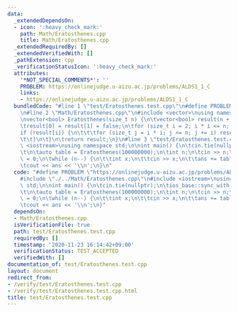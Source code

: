 ```yaml
---
data:
  _extendedDependsOn:
  - icon: ':heavy_check_mark:'
    path: Math/Eratosthenes.cpp
    title: Math/Eratosthenes.cpp
  _extendedRequiredBy: []
  _extendedVerifiedWith: []
  _pathExtension: cpp
  _verificationStatusIcon: ':heavy_check_mark:'
  attributes:
    '*NOT_SPECIAL_COMMENTS*': ''
    PROBLEM: https://onlinejudge.u-aizu.ac.jp/problems/ALDS1_1_C
    links:
    - https://onlinejudge.u-aizu.ac.jp/problems/ALDS1_1_C
  bundledCode: "#line 1 \"test/Eratosthenes.test.cpp\"\n#define PROBLEM \"https://onlinejudge.u-aizu.ac.jp/problems/ALDS1_1_C\"\
    \n#line 2 \"Math/Eratosthenes.cpp\"\n#include <vector>\nusing namespace std;\n\
    \nvector<bool> Eratosthenes(size_t n) {\n\tvector<bool> result(n + 1, true);\n\
    \tresult[0] = result[1] = false;\n\tfor (size_t i = 2; i * i <= n; ++i) {\n\t\t\
    if (result[i]) {\n\t\t\tfor (size_t j = i * i; j <= n; j += i) result[j] = false;\n\
    \t\t}\n\t}\n\treturn result;\n}\n#line 3 \"test/Eratosthenes.test.cpp\"\n#include\
    \ <iostream>\nusing namespace std;\n\nint main() {\n\tcin.tie(nullptr);\n\tios_base::sync_with_stdio(false);\n\
    \t\n\tauto table = Eratosthenes(100000000);\n\tint n;\n\tcin >> n;\n\tint ans\
    \ = 0;\n\twhile (n--) {\n\t\tint x;\n\t\tcin >> x;\n\t\tans += table[x];\n\t}\n\
    \tcout << ans << '\\n';\n}\n"
  code: "#define PROBLEM \"https://onlinejudge.u-aizu.ac.jp/problems/ALDS1_1_C\"\n\
    #include \"./../Math/Eratosthenes.cpp\"\n#include <iostream>\nusing namespace\
    \ std;\n\nint main() {\n\tcin.tie(nullptr);\n\tios_base::sync_with_stdio(false);\n\
    \t\n\tauto table = Eratosthenes(100000000);\n\tint n;\n\tcin >> n;\n\tint ans\
    \ = 0;\n\twhile (n--) {\n\t\tint x;\n\t\tcin >> x;\n\t\tans += table[x];\n\t}\n\
    \tcout << ans << '\\n';\n}"
  dependsOn:
  - Math/Eratosthenes.cpp
  isVerificationFile: true
  path: test/Eratosthenes.test.cpp
  requiredBy: []
  timestamp: '2020-11-23 16:14:42+09:00'
  verificationStatus: TEST_ACCEPTED
  verifiedWith: []
documentation_of: test/Eratosthenes.test.cpp
layout: document
redirect_from:
- /verify/test/Eratosthenes.test.cpp
- /verify/test/Eratosthenes.test.cpp.html
title: test/Eratosthenes.test.cpp
---
```

